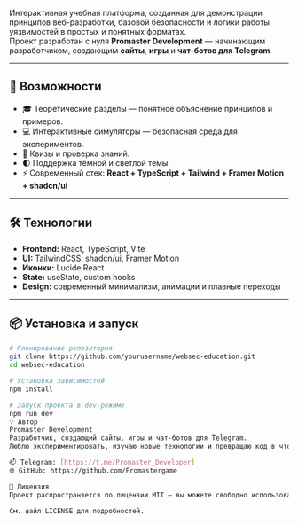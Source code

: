 Интерактивная учебная платформа, созданная для демонстрации принципов веб-разработки, базовой безопасности и логики работы уязвимостей в простых и понятных форматах.  
Проект разработан с нуля **Promaster Development** — начинающим разработчиком, создающим **сайты**, **игры** и **чат-ботов для Telegram**.

---

## 🚀 Возможности

- 🎓 Теоретические разделы — понятное объяснение принципов и примеров.
- 💻 Интерактивные симуляторы — безопасная среда для экспериментов.
- 🧠 Квизы и проверка знаний.
- 🌓 Поддержка тёмной и светлой темы.
- ⚡ Современный стек: **React + TypeScript + Tailwind + Framer Motion + shadcn/ui**

---

## 🛠️ Технологии

- **Frontend:** React, TypeScript, Vite  
- **UI:** TailwindCSS, shadcn/ui, Framer Motion  
- **Иконки:** Lucide React  
- **State:** useState, custom hooks  
- **Design:** современный минимализм, анимации и плавные переходы  

---

## 📦 Установка и запуск

```bash
# Клонирование репозитория
git clone https://github.com/yourusername/websec-education.git
cd websec-education

# Установка зависимостей
npm install

# Запуск проекта в dev-режиме
npm run dev
💡 Автор
Promaster Development
Разработчик, создающий сайты, игры и чат-ботов для Telegram.
Люблю экспериментировать, изучаю новые технологии и превращаю код в что-то живое и интересное.

📫 Telegram: [https://t.me/Promaster_Developer]
🌐 GitHub: https://github.com/Promastergame

🪪 Лицензия
Проект распространяется по лицензии MIT — вы можете свободно использовать, изменять и распространять его, сохраняя указание автора.

См. файл LICENSE для подробностей.